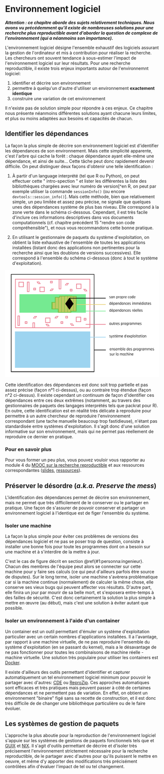 # Environnement logiciel

***Attention : ce chapitre aborde des sujets relativement techniques. Nous avons vu précédemment qu'il existe de nombreuses solutions pour une recherche plus reproductible avant d'aborder la question de complexe de l'environnement (qui a néanmoins son importance).***

L'environnement logiciel désigne l'ensemble exhaustif des logiciels assurant la 
gestion de l'ordinateur et mis à contribution pour réaliser la recherche. 
Les chercheurs ont souvent tendance à sous-estimer l'impact de l'environnement 
logiciel sur leur résultats. Pour une recherche reproductible, il existe trois
enjeux importants autour de l'environnemnt logiciel:

1. identifier et décrire son environnement
2. permettre à quelqu'un d'autre d'utiliser un environnement **exactement identique**
3. construire une variation de cet environnement

Il n'existe pas de solution simple pour répondre à ces enjeux. Ce chapitre nous présente néanmoins différentes solutions ayant chacune leurs
limites, et plus ou moins adaptées aux besoins et capacités de chacun.

## Identifier les dépendances

La façon la plus simple de décrire son environnement logiciel est d'identifier les dépendances de son environnement. Mais cette simplicité 
apparente, c'est l'arbre qui cache la forêt : chaque dépendance ayant 
elle-même une dépendance, et ainsi de suite... Cette tâche peut donc 
rapidement devenir difficile. On peut distinguer deux façons d'obtenir
une telle identification :

1. À partir d'un language interprété (tel que R ou Python), on peut
effectuer cette " intro-spection " et lister les différentes la liste 
des bibliothèques chargées avec leur numéro de version[^en R, on peut 
par exemple utiliser la commande `sessionInfo()` (ou encore 
`devtools::session_info()`]. Mais cette méthode, bien que relativement
simple, un peu limitée et assez peu précise, ne signale que quelques
unes des dépendances système de plus bas niveau. Elle correspond à
la zone verte dans le schéma ci-dessous. Cependant, il est très 
facile d'inclure ces informations descriptives dans vos documents 
computationnels (cf. chapitre précédent 15 "rendre son code compréhensible"), et nous vous recommandons cette 
bonne pratique.

2. En utilisant le gestionnaire de paquets du système d'exploitation, 
on obtient la liste exhaustive de l'ensemble de toutes les applications
installées (listant donc des applications non pertinentes pour la 
recherche ainsi que les doublons de versions successives). Elle 
correspond à l'ensemble du schéma ci-dessous (donc à tout le système 
d'exploitation).

![Schéma des différents environnements logiciel](img/schemaEnvirLogi2.png)

Cette identification des dépendances est donc soit trop partielle et pas assez précise (façon n°1 ci-dessus),
ou au contraire trop étendue (façon n°2 ci-dessus). Il existe cependant un continuum de façon d'identifier ces dépendances
entre ces deux extrêmes (notamment, au travers des gestionnaires de paquets des langages interprétés tels que packrat pour R). En outre, cette identification est en réalité très délicate 
à reproduire pour permettre à un autre chercheur de reproduire l'environnement 
correspondant (une tache manuelle beaucoup trop fastidieuse), n'étant pas 
standardisée entre systèmes d'exploitation. Il s'agit donc d'une solution 
informative sur son environnement, mais qui ne permet pas réellement de 
reproduire ce dernier en pratique.


### Pour en savoir plus 
Pour vous former un peu plus, vous pouvez vouloir vous rapporter au
module 4 du [MOOC sur la recherche
reproductible](https://learninglab.inria.fr/mooc-recherche-reproductible-principes-methodologiques-pour-une-science-transparente/)
et aux ressources correspondantes
([slides](https://gitlab.inria.fr/learninglab/mooc-rr/mooc-rr-ressources/blob/master/module4/slides/C028AL_slides_module4-fr-gz.pdf),
[ressources](https://gitlab.inria.fr/learninglab/mooc-rr/mooc-rr-ressources/blob/master/module4/ressources/resources_environment_fr.org)).

## Préserver le désordre (*a.k.a. Preserve the mess*)

L'identification des dépendances permet de décrire son environnement,
mais ne permet que très difficilement de le conserver ou le partager 
en pratique. Une façon de s'assurer de pouvoir conserver et 
partager un environnement logiciel à l'identique est de figer l'ensemble du système. 

### Isoler une machine

La façon la plus simple pour éviter ces problèmes de versions des dépendances
logiciel et ne pas se poser trop de question, consiste à installer
une bonne fois pour toute les programmes dont on a besoin sur une
machine et à s'interdire de la mettre à jour. 

C'est le cas de figure décrit en section \@ref{#1:personna:ingenieur}. 
Chacun des membres de l'équipe peut alors se connecter sur cette machine 
pour y faire ses calculs (ce qui peut d'ailleurs parfois être source de disputes). Sur le long terme, isoler une machine s'avèrera problématique car si la machine continue (normalement) 
de calculer la même chose, elle conserve ses vieux bugs qui peuvent 
affecter vos résultats. D'autre part, elle finira un jour par mourir 
de sa belle mort, et s'exposera entre-temps à des failles de sécurité. 
C'est donc certainement la solution la plus simple à mettre en œuvre 
(au début), mais c'est une solution à éviter autant que possible.


### Isoler un environnement à l'aide d'un container

Un container est un outil permettant d'émuler un système d'exploitation
particulier avec un certain nombres d'applications installées. Il a 
l'avantage, par rapport à une machine virtuelle, de ne pas reproduire 
l'ensemble du système d'exploitation (en se passant du kernel), mais 
a le désavantage de ne pas fonctionner pour toutes les combinaisons
de machine réelle - machine virtuelle. Une solution très populaire pour 
utiliser les containers est [Docker](https://www.docker.com/).

Il existe d'ailleurs des outils permettant d'identifier et capturer automatiquement 
un tel environnement logiciel minimum pour pouvoir le partager avec d'autres: [CDE](http://www.pgbovine.net/cde.html) ou [ReproZip](https://vida-nyu.github.io/reprozip/). Ces approches 
automatiques sont efficaces et très pratiques mais peuvent passer à côté de
certaines dépendances et ne permettent pas de variation. En effet, on obtient un
environnement "binaire" figé sans sa recette de construction, et il est donc très difficile de
de changer une bibliothèque particulière ou de le faire évoluer.

## Les systèmes de gestion de paquets

L'approche la plus aboutie pour la reproduction de l'environnement logiciel 
s'appuie sur les systèmes de gestions de paquets fonctionnels tels que et [GUIX](https://www.gnu.org/software/guix/) et [NIX](https://nixos.org/). Il s'agit d'outils permettant de décrire et d'isoler très précisement 
l'environnement strictement nécessaire pour la recherche reproductible, de le partager 
avec d'autres pour qu'ils puissent le mettre en oeuvre, et même d'y 
apporter des modifications très précisément contrôlées afin d'évaluer l'impact
de tel ou tel changement.

